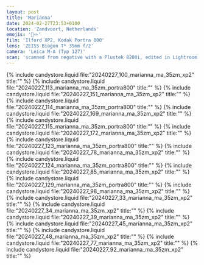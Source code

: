 ```yaml
---
layout: post
title: 'Marianna'
date: 2024-02-27T23:53+0100
location: 'Zandvoort, Netherlands'
emojis: '🔞🪢'
film: 'Ilford XP2, Kodak Portra 800'
lens: 'ZEISS Biogon T* 35mm f/2'
camera: 'Leica M-A (Typ 127)'
scan: 'scanned from negative with a Plustek 8200i, edited in Lightroom'
---
```


{% include candystore.liquid file:"20240227_100_marianna_ma_35zm_xp2" title:"" %}
{% include candystore.liquid file:"20240227_113_marianna_ma_35zm_portra800" title:"" %}
{% include candystore.liquid file:"20240227_151_marianna_ma_35zm_xp2" title:"" %}
{% include candystore.liquid file:"20240227_114_marianna_ma_35zm_portra800" title:"" %}
{% include candystore.liquid file:"20240227_169_marianna_ma_35zm_xp2" title:"" %}
{% include candystore.liquid file:"20240227_115_marianna_ma_35zm_portra800" title:"" %}
{% include candystore.liquid file:"20240227_172_marianna_ma_35zm_xp2" title:"" %}
{% include candystore.liquid file:"20240227_123_marianna_ma_35zm_portra800" title:"" %}
{% include candystore.liquid file:"20240227_78_marianna_ma_35zm_xp2" title:"" %}
{% include candystore.liquid file:"20240227_124_marianna_ma_35zm_portra800" title:"" %}
{% include candystore.liquid file:"20240227_85_marianna_ma_35zm_xp2" title:"" %}
{% include candystore.liquid file:"20240227_129_marianna_ma_35zm_portra800" title:"" %}
{% include candystore.liquid file:"20240227_98_marianna_ma_35zm_xp2" title:"" %}
{% include candystore.liquid file:"20240227_33_marianna_ma_35zm_xp2" title:"" %}
{% include candystore.liquid file:"20240227_34_marianna_ma_35zm_xp2" title:"" %}
{% include candystore.liquid file:"20240227_39_marianna_ma_35zm_xp2" title:"" %}
{% include candystore.liquid file:"20240227_45_marianna_ma_35zm_xp2" title:"" %}
{% include candystore.liquid file:"20240227_48_marianna_ma_35zm_xp2" title:"" %}
{% include candystore.liquid file:"20240227_77_marianna_ma_35zm_xp2" title:"" %}
{% include candystore.liquid file:"20240227_92_marianna_ma_35zm_xp2" title:"" %}